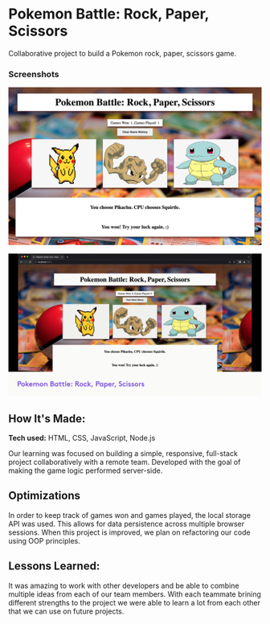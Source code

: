 # Pokemon Battle: Rock, Paper, Scissors
Collaborative project to build a Pokemon rock, paper, scissors game.

### Screenshots
![pokemon battle screenshot](images/pokemon-rps-screenshot.png)

![pokemon battle screenshot](images/pokemon-rps.gif)

## How It's Made:

**Tech used:** HTML, CSS, JavaScript, Node.js

Our learning was focused on building a simple, responsive, full-stack project collaboratively with a remote team. Developed with the goal of making the game logic performed server-side.

## Optimizations
In order to keep track of games won and games played, the local storage API was used. This allows for data persistence across multiple browser sessions.
When this project is improved, we plan on refactoring our code using OOP principles.

## Lessons Learned:
It was amazing to work with other developers and be able to combine multiple ideas from each of our team members. With each teammate brining different strengths to the project we were able to learn a lot from each other that we can use on future projects.
